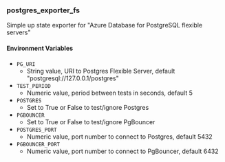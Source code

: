 ### postgres_exporter_fs

Simple up state exporter for "Azure Database for PostgreSQL flexible servers"

#### Environment Variables
- `PG_URI`
  - String value, URI to Postgres Flexible Server, default "postgresql://127.0.0.1/postgres"
- `TEST_PERIOD`
  - Numeric value, period between tests in seconds, default 5
- `POSTGRES`
  - Set to True or False to test/ignore Postgres
- `PGBOUNCER`
  - Set to True or False to test/ignore PgBouncer
- `POSTGRES_PORT`
  - Numeric value, port number to connect to Postgres, default 5432
- `PGBOUNCER_PORT`
  - Numeric value, port number to connect to PgBouncer, default 6432
